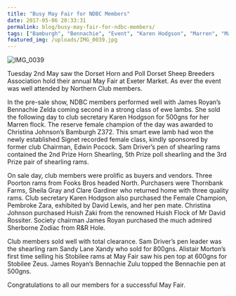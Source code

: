 ```yaml
---
title: "Busy May Fair for NDBC Members"
date: 2017-05-06 20:33:31
permalink: blog/busy-may-fair-for-ndbc-members/
tags: ["Bamburgh", "Bennachie", "Event", "Karen Hodgson", "Marren", "May Fair", "Poll Dorset", "Sam Driver", "Sandy Lane", "Stobilee"]
featured_img: /uploads/IMG_0039.jpg
---
```


![IMG_0039](/uploads/IMG_0039.jpg)

Tuesday 2nd May saw the Dorset Horn and Poll Dorset Sheep Breeders Association hold their annual May Fair at Exeter Market. As ever the event was well attended by Northern Club members.

In the pre-sale show, NDBC members performed well with James Royan’s Bennachie Zelda coming second in a strong class of ewe lambs. She sold the following day to club secretary Karen Hodgson for 500gns for her Marren flock. The reserve female champion of the day was awarded to Christina Johnson’s Bamburgh Z372. This smart ewe lamb had won the newly established Signet recorded female class, kindly sponsored by former club Chairman, Edwin Pocock. Sam Driver’s pen of shearling rams contained the 2nd Prize Horn Shearling, 5th Prize poll shearling and the 3rd Prize pair of shearling rams.

On sale day, club members were prolific as buyers and vendors. Three Poorton rams from Fooks Bros headed North. Purchasers were Thornbank Farms, Sheila Gray and Clare Gardiner who returned home with three quality rams. Club secretary Karen Hodgson also purchased the Female Champion, Pembroke Zara, exhibited by David Lewis, and her pen mate. Christina Johnson purchased Huish Zaki from the renowned Huish Flock of Mr David Rossiter. Society chairman James Royan purchased the much admired Sherborne Zodiac from R&R Hole.

Club members sold well with total clearance. Sam Driver’s pen leader was the shearling ram Sandy Lane Xandy who sold for 800gns. Alistair Morton’s first time selling his Stobilee rams at May Fair saw his pen top at 600gns for Stobilee Zeus. James Royan’s Bennachie Zulu topped the Bennachie pen at 500gns.

Congratulations to all our members for a successful May Fair.
